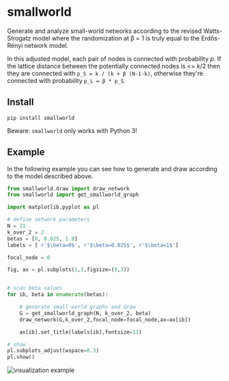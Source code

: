 # smallworld

Generate and analyze small-world networks according to the revised Watts-Strogatz model where the randomization
at β = 1 is truly equal to the Erdős-Rényi network model.

In this adjusted model, each pair of nodes is connected with probability _p_. If the lattice distance between the
potentially connected nodes is <= _k_/2 then they are connected with `p_S = k / (k + β (N-1-k)`, otherwise they're connected with probability `p_L = β * p_S`.

## Install

    pip install smallworld

Beware: `smallworld` only works with Python 3!

## Example

In the following example you can see how to generate and draw according to the model described above.

```python
from smallworld.draw import draw_network
from smallworld import get_smallworld_graph

import matplotlib.pyplot as pl

# define network parameters
N = 21
k_over_2 = 2
betas = [0, 0.025, 1.0]
labels = [ r'$\beta=0$', r'$\beta=0.025$', r'$\beta=1$']

focal_node = 0

fig, ax = pl.subplots(1,3,figsize=(9,3))


# scan beta values
for ib, beta in enumerate(betas):

    # generate small-world graphs and draw
    G = get_smallworld_graph(N, k_over_2, beta)
    draw_network(G,k_over_2,focal_node=focal_node,ax=ax[ib])

    ax[ib].set_title(labels[ib],fontsize=11)

# show
pl.subplots_adjust(wspace=0.3)
pl.show()
```

![visualization example](https://github.com/benmaier/smallworld/raw/master/sandbox/small_worlds.png)
